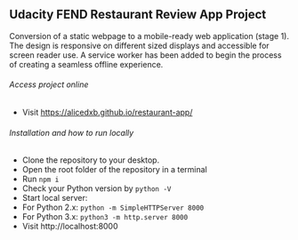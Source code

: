 ## Udacity FEND Restaurant Review App Project

Conversion of a static webpage to a mobile-ready web application (stage 1). The design is responsive on different sized displays and accessible for screen reader use. A service worker has been added to begin the process of creating a seamless offline experience.

###### Access project online
- Visit https://alicedxb.github.io/restaurant-app/

###### Installation and how to run locally
- Clone the repository to your desktop.
- Open the root folder of the repository in a terminal
- Run `npm i`
- Check your Python version by `python -V`
- Start local server:
- For Python 2.x: `python -m SimpleHTTPServer 8000`
- For Python 3.x: `python3 -m http.server 8000`
- Visit http://localhost:8000
